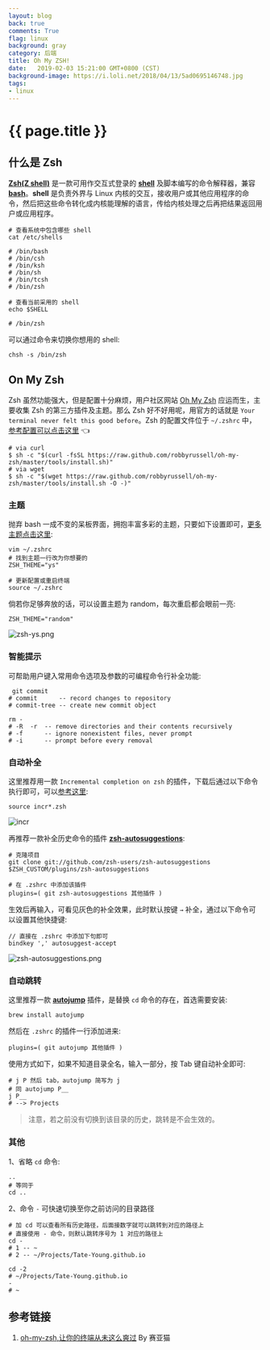 ```yaml
---
layout: blog
back: true
comments: True
flag: linux
background: gray
category: 后端
title: Oh My ZSH!
date:   2019-02-03 15:21:00 GMT+0800 (CST)
background-image: https://i.loli.net/2018/04/13/5ad0695146748.jpg
tags:
- linux
---
```

# {{ page.title }}

## 什么是 Zsh

**[Zsh(Z shell)](https://zh.wikipedia.org/wiki/Z_shell)** 是一款可用作交互式登录的 [**shell**](https://zh.wikipedia.org/wiki/殼層) 及脚本编写的命令解释器，兼容 [**bash**](https://zh.wikipedia.org/wiki/Bash)。**shell** 是负责外界与 Linux 内核的交互，接收用户或其他应用程序的命令，然后把这些命令转化成内核能理解的语言，传给内核处理之后再把结果返回用户或应用程序。

```SHELL
# 查看系统中包含哪些 shell
cat /etc/shells

# /bin/bash
# /bin/csh
# /bin/ksh
# /bin/sh
# /bin/tcsh
# /bin/zsh
```

```SHELL
# 查看当前采用的 shell
echo $SHELL

# /bin/zsh
```

可以通过命令来切换你想用的 shell:

```SHELL
chsh -s /bin/zsh
```

## On My Zsh

Zsh 虽然功能强大，但是配置十分麻烦，用户社区网站 [Oh My Zsh](https://ohmyz.sh) 应运而生，主要收集 Zsh 的第三方插件及主题。那么 Zsh 好不好用呢，用官方的话就是 `Your terminal never felt this good before`。Zsh 的配置文件位于 `~/.zshrc` 中，[参考配置可以点击这里](/style/files/zshrc.txt) 👈

```SHELL
# via curl
$ sh -c "$(curl -fsSL https://raw.github.com/robbyrussell/oh-my-zsh/master/tools/install.sh)"
# via wget
$ sh -c "$(wget https://raw.github.com/robbyrussell/oh-my-zsh/master/tools/install.sh -O -)"
```

### 主题

抛弃 bash 一成不变的呆板界面，拥抱丰富多彩的主题，只要如下设置即可，[更多主题点击这里](https://github.com/robbyrussell/oh-my-zsh/wiki/themes):

```SHELL
vim ~/.zshrc
# 找到主题一行改为你想要的
ZSH_THEME="ys"

# 更新配置或重启终端
source ~/.zshrc
```

倘若你足够奔放的话，可以设置主题为 random，每次重启都会眼前一亮:

```TEXT
ZSH_THEME="random"
```

![zsh-ys.png](https://i.loli.net/2019/02/03/5c56a2b1a0f8c.png)

### 智能提示

可帮助用户键入常用命令选项及参数的可编程命令行补全功能:

```SHELL
 git commit
# commit      -- record changes to repository
# commit-tree -- create new commit object

rm -
# -R  -r  -- remove directories and their contents recursively
# -f      -- ignore nonexistent files, never prompt
# -i      -- prompt before every removal
```

### 自动补全

这里推荐用一款 `Incremental completion on zsh` 的插件，下载后通过以下命令执行即可，可以[参考这里](http://mimosa-pudica.net/zsh-incremental.html):

```SHELL
source incr*.zsh
```

![incr](http://mimosa-pudica.net/img/zsh.gif)

再推荐一款补全历史命令的插件 **[zsh-autosuggestions](https://github.com/zsh-users/zsh-autosuggestions)**:

```SHELL
# 克隆项目
git clone git://github.com/zsh-users/zsh-autosuggestions $ZSH_CUSTOM/plugins/zsh-autosuggestions

# 在 .zshrc 中添加该插件
plugins=( git zsh-autosuggestions 其他插件 )
```

生效后再输入，可看见灰色的补全效果，此时默认按键 `→` 补全，通过以下命令可以设置其他快捷键:

```TEXT
// 直接在 .zshrc 中添加下句即可
bindkey ',' autosuggest-accept
```

![zsh-autosuggestions.png](https://i.loli.net/2019/02/03/5c56b132520bc.png)

### 自动跳转

这里推荐一款 **[autojump](https://github.com/wting/autojump)** 插件，是替换 `cd` 命令的存在，首选需要安装:

```SHELL
brew install autojump
```

然后在 `.zshrc` 的插件一行添加进来:

```TEXT
plugins=( git autojump 其他插件 )
```

使用方式如下，如果不知道目录全名，输入一部分，按 Tab 键自动补全即可:

```SHELL
# j P 然后 tab，autojump 简写为 j
# 同 autojump P__
j P__
# --> Projects
```

> 注意，若之前没有切换到该目录的历史，跳转是不会生效的。

### 其他

1、省略 `cd` 命令:

```SHELL
..
# 等同于
cd ..
```

2、命令 `-` 可快速切换至你之前访问的目录路径

```SHELL
# 加 cd 可以查看所有历史路径，后面接数字就可以跳转到对应的路径上
# 直接使用 - 命令，则默认跳转序号为 1 对应的路径上
cd -
# 1 -- ~
# 2 -- ~/Projects/Tate-Young.github.io

cd -2
# ~/Projects/Tate-Young.github.io
-
# ~
```

## 参考链接

1. [oh-my-zsh,让你的终端从未这么爽过](https://www.jianshu.com/p/d194d29e488c) By 赛亚猫
